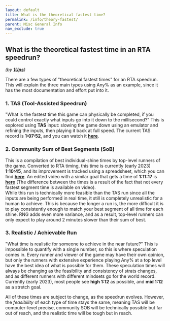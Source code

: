 ```yaml
---
layout: default
title: What is the theoretical fastest time?
permalink: /info/theory-fastest/
parent: Misc General Info
nav_exclude: true
---
```

## What is the theoretical fastest time in an RTA speedrun?  
*(by **[1Ups](https://www.speedrun.com/user/1UpsForLife)**)*

There are a few types of "theoretical fastest times" for an RTA speedrun. This will explain the three main types using Any% as an example, since it has the most documentation and effort put into it.  
### 1. TAS (Tool-Assisted Speedrun)  
"What is the fastest time this game can physically be completed, if you could control exactly what inputs go into it down to the millisecond?" This is explored using **TAS** input: slowing the game down using an emulator and refining the inputs, then playing it back at full speed. The current TAS record is **1:07:52**, and you can watch it **[here](https://www.youtube.com/watch?v=5VLKqijYrbA)**.  
### 2. Community Sum of Best Segments (SoB)
This is a compilation of best individual-shine times by top-level runners of the game. Converted to RTA timing, this time is currently (early 2023) **1:10:45**, and its improvement is tracked using a spreadsheet, which you can find **[here](https://docs.google.com/spreadsheets/d/12wDUXjLqmcUuWSEXWc1fHNJc24KlfyCh0pvibZYEQM0/edit#gid=1529893617)**. An edited video with a similar goal that gets a time of **1:11:17** is **[here](https://www.youtube.com/watch?v=ovgXXIampsI)** (The difference between the times is a result of the fact that not every fastest segment time is available on video).  
While this run is technically more feasible than the TAS run since all the inputs are being performed in real time, it still is completely unrealistic for a human to achieve. This is because the longer a run is, the more difficult it is to play consistently enough to match your best segment of all time for each shine. RNG adds even more variance, and as a result, top-level runners can only expect to play around 2 minutes slower than their sum of best.  
### 3. Realistic / Achievable Run
"What time is realistic for someone to achieve in the near future?" This is impossible to quantify with a single number, so this is where speculation comes in. Every runner and viewer of the game may have their own opinion, but only the runners with extensive experience playing Any% at a top level have the best idea of what is possible for them. These speculation times will always be changing as the feasibility and consistency of strats changes, and as different runners with different mindsets go for the world record. Currently (early 2023), most people see **high 1:12** as possible, and **mid 1:12** as a stretch goal.  
  
All of these times are subject to change, as the speedrun evolves. However, the *feasibility* of each type of time stays the same, meaning TAS will be computer-level precise, community SOB will be technically possible but far out of reach, and the realistic time will be tough but in reach.  
